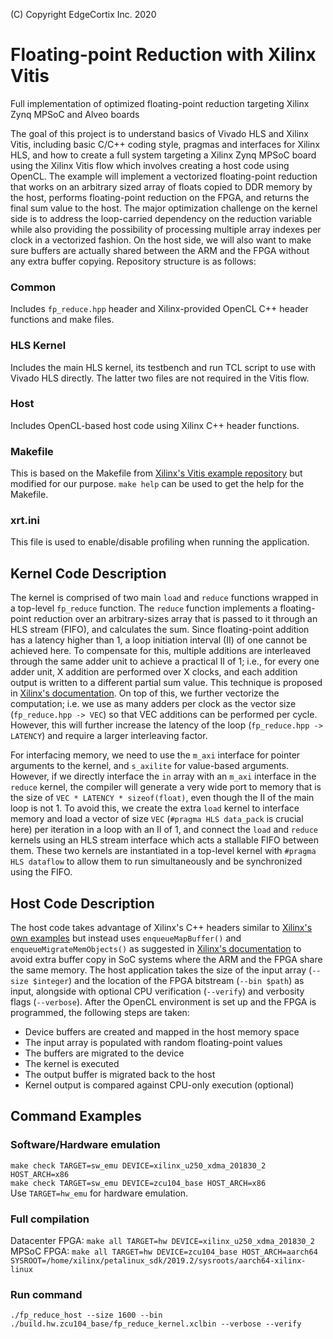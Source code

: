 (C) Copyright EdgeCortix Inc. 2020

# Floating-point Reduction with Xilinx Vitis
Full implementation of optimized floating-point reduction targeting Xilinx Zynq MPSoC and Alveo boards

The goal of this project is to understand basics of Vivado HLS and Xilinx Vitis, including basic C/C++
coding style, pragmas and interfaces for Xilinx HLS, and how to create a full system targeting a Xilinx
Zynq MPSoC board using the Xilinx Vitis flow which involves creating a host code using OpenCL. The
example will implement a vectorized floating-point reduction that works on an arbitrary sized array
of floats copied to DDR memory by the host, performs floating-point reduction on the FPGA, and returns
the final sum value to the host. The major optimization challenge on the kernel side is to address
the loop-carried dependency on the reduction variable while also providing the possibility of processing
multiple array indexes per clock in a vectorized fashion. On the host side, we will also want to make sure
buffers are actually shared between the ARM and the FPGA without any extra buffer copying.
Repository structure is as follows:

### Common

Includes `fp_reduce.hpp` header and Xilinx-provided OpenCL C++ header functions and make files.

### HLS Kernel

Includes the main HLS kernel, its testbench and run TCL script to use with Vivado HLS directly. The latter
two files are not required in the Vitis flow.

### Host

Includes OpenCL-based host code using Xilinx C++ header functions.

### Makefile

This is based on the Makefile from [Xilinx's Vitis example repository](https://github.com/Xilinx/Vitis_Accel_Examples)
but modified for our purpose. `make help` can be used to get the help for the Makefile.

### xrt.ini

This file is used to enable/disable profiling when running the application.

## Kernel Code Description

The kernel is comprised of two main `load` and `reduce` functions wrapped in a top-level `fp_reduce` function.
The `reduce` function implements a floating-point reduction over an arbitrary-sizes array that is passed to it
through an HLS stream (FIFO), and calculates the sum. Since floating-point addition has a latency higher than 1,
a loop initiation interval (II) of one cannot be achieved here. To compensate for this, multiple additions are
interleaved through the same adder unit to achieve a practical II of 1; i.e., for every one adder unit, X addition
are performed over X clocks, and each addition output is written to a different partial sum value. This technique
is proposed in [Xilinx's documentation](https://www.xilinx.com/support/answers/62859.html). On top of this, we
further vectorize the computation; i.e. we use as many adders per clock as the vector size (`fp_reduce.hpp -> VEC`)
so that VEC additions can be performed per cycle. However, this will further increase the latency of the loop
(`fp_reduce.hpp -> LATENCY`) and require a larger interleaving factor.  
  
For interfacing memory, we need to use the `m_axi` interface for pointer arguments to the kernel, and `s_axilite`
for value-based arguments. However, if we directly interface the `in` array with an `m_axi` interface in the
`reduce` kernel, the compiler will generate a very wide port to memory that is the size of `VEC * LATENCY * sizeof(float)`,
even though the II of the main loop is not 1. To avoid this, we create the extra `load` kernel to interface memory
and load a vector of size `VEC` (`#pragma HLS data_pack` is crucial here) per iteration in a loop with an II of 1,
and connect the `load` and `reduce` kernels using an HLS stream interface which acts a stallable FIFO between them.
These two kernels are instantiated in a top-level kernel with `#pragma HLS dataflow` to allow them to run
simultaneously and be synchronized using the FIFO.

## Host Code Description

The host code takes advantage of Xilinx's C++ headers similar to [Xilinx's own examples](https://github.com/Xilinx/Vitis_Accel_Examples)
but instead uses `enqueueMapBuffer()` and `enqueueMigrateMemObjects()` as suggested in [Xilinx's documentation](https://www.xilinx.com/html_docs/xilinx2019_2/vitis_doc/Chunk560402095.html#czb1555520653128)
to avoid extra buffer copy in SoC systems where the ARM and the FPGA share the same memory. The host application
takes the size of the input array (`--size $integer`) and the location of the FPGA bitstream (`--bin $path`) as input,
alongside with optional CPU verification (`--verify`) and verbosity flags (`--verbose`). After the OpenCL environment
is set up and the FPGA is programmed, the following steps are taken:

* Device buffers are created and mapped in the host memory space
* The input array is populated with random floating-point values
* The buffers are migrated to the device
* The kernel is executed
* The output buffer is migrated back to the host
* Kernel output is compared against CPU-only execution (optional)

## Command Examples
### Software/Hardware emulation
`make check TARGET=sw_emu DEVICE=xilinx_u250_xdma_201830_2 HOST_ARCH=x86`  
`make check TARGET=sw_emu DEVICE=zcu104_base HOST_ARCH=x86`  
Use `TARGET=hw_emu` for hardware emulation.

### Full compilation
Datacenter FPGA: `make all TARGET=hw DEVICE=xilinx_u250_xdma_201830_2`  
MPSoC FPGA: `make all TARGET=hw DEVICE=zcu104_base HOST_ARCH=aarch64 SYSROOT=/home/xilinx/petalinux_sdk/2019.2/sysroots/aarch64-xilinx-linux`

### Run command
`./fp_reduce_host --size 1600 --bin ./build.hw.zcu104_base/fp_reduce_kernel.xclbin --verbose --verify`
